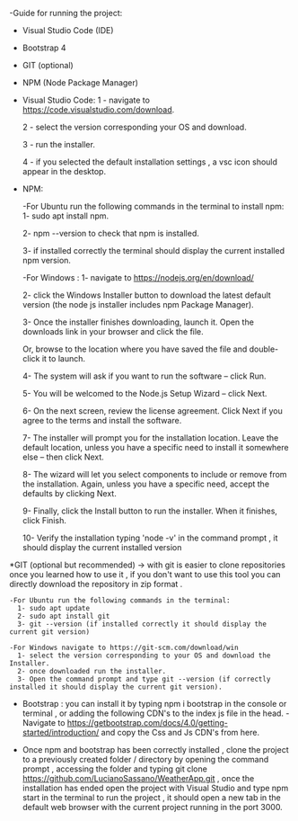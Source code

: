 -Guide for running the project:

  * Visual Studio Code (IDE)
  * Bootstrap 4
  * GIT (optional)
  * NPM (Node Package Manager)


  * Visual Studio Code:
    1 - navigate to https://code.visualstudio.com/download.
    
    2 - select the version corresponding your OS and download.
    
    3 - run the installer.
    
    4 - if you selected the default installation settings , a vsc icon should appear in the desktop.

  * NPM:

    -For Ubuntu run the following commands in the terminal to install npm:
      1- sudo apt install npm.
      
      2- npm --version to check that npm is installed.
      
      3- if installed correctly the terminal should display the current installed npm version.

    -For Windows :
      1- navigate to https://nodejs.org/en/download/
      
      2- click the Windows Installer button to download the latest default version (the node js installer includes npm Package Manager).
      
      3- Once the installer finishes downloading, launch it. Open the downloads link in your browser and click the file.
      
      Or, browse to the location where you have saved the file and double-click it to launch.
      
      4- The system will ask if you want to run the software – click Run.
      
      5- You will be welcomed to the Node.js Setup Wizard – click Next.
      
      6- On the next screen, review the license agreement. Click Next if you agree to the terms and install the software.
      
      7- The installer will prompt you for the installation location. Leave the default location, unless you have a specific need to install it somewhere else – then click Next.
      
      8- The wizard will let you select components to include or remove from the installation. Again, unless you have a specific need, accept the defaults by clicking Next.
      
      9- Finally, click the Install button to run the installer. When it finishes, click Finish.
      
      10- Verify the installation typing  'node -v' in the command prompt , it should display the current installed version


  *GIT (optional but recommended) -> with git is easier to clone repositories once you learned how to use it , if you don't want to use this tool you can directly download
   the repository in zip format .

    -For Ubuntu run the following commands in the terminal:
      1- sudo apt update
      2- sudo apt install git
      3- git --version (if installed correctly it should display the current git version)

    -For Windows navigate to https://git-scm.com/download/win
      1- select the version corresponding to your OS and download the Installer.
      2- once downloaded run the installer.
      3- Open the command prompt and type git --version (if correctly installed it should display the current git version).

  * Bootstrap : you can install it by typing npm i bootstrap in the console or terminal , or adding the following CDN's to the index js file in the head.
    -Navigate to https://getbootstrap.com/docs/4.0/getting-started/introduction/ and copy the Css and Js CDN's from here.
   

  * Once npm and bootstrap has been correctly installed , clone the project to a previously created folder / directory by opening the command prompt , accessing the folder and       typing git clone https://github.com/LucianoSassano/WeatherApp.git , once the installation has ended open the project with Visual Studio and type npm start in the terminal
    to run the project , it should open a new tab in the default web browser with the current project running in the port 3000.
